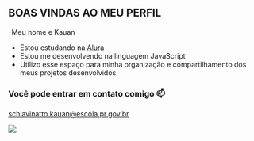 ## BOAS VINDAS AO MEU PERFIL

-Meu nome e Kauan

- Estou estudando na [Alura](https://www.alura.com.br)
- Estou me desenvolvendo na linguagem JavaScript
- Utilizo esse espaço para minha organização e compartilhamento dos meus projetos desenvolvidos

### Você pode entrar em contato comigo 📫

schiavinatto.kauan@escola.pr.gov.br

![](https://media1.tenor.com/m/opEBWw0uddoAAAAC/umm.gif)



